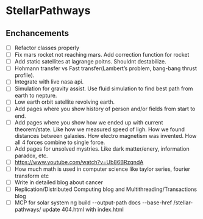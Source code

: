 # StellarPathways

## Enchancements
- [ ] Refactor classes properly
- [ ] Fix mars rocket not reaching mars. Add correction function for rocket
- [ ] Add static satellites at lagrange poitns. Shouldnt destabilize.
- [ ] Hohmann transfer vs Fast transfer(Lambert’s problem, bang-bang thrust profile).
- [ ] Integrate with live nasa api.
- [ ] Simulation for gravity assist. Use fluid simulation to find best path from earth to nepture.
- [ ] Low earth orbit satellite revolving earth.
- [ ] Add pages where you show history of person and/or fields from start to end.
- [ ] Add pages where you show how we ended up with current theorem/state. Like how we measured speed of ligh. How we found distances between galaxies. How electro magnetism was invented. How all 4 forces combine to single force.
- [ ] Add pages for unsolved mystries. Like dark matter/enery, information paradox, etc.
- [ ] https://www.youtube.com/watch?v=Ub86BRzqndA
- [ ] How much math is used in computer science like taylor series, fourier transform etc
- [ ] Write in detailed blog about cancer
- [ ] Replication/Distributed Computing blog and Multithreading/Transactions blog
- [ ] MCP for solar system
ng build --output-path docs --base-href /stellar-pathways/
update 404.html with index.html